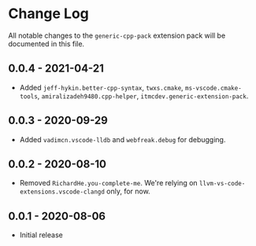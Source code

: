 # Change Log

All notable changes to the `generic-cpp-pack` extension pack will be documented in this file.

## 0.0.4 - 2021-04-21

- Added `jeff-hykin.better-cpp-syntax`, `twxs.cmake`, `ms-vscode.cmake-tools`, `amiralizadeh9480.cpp-helper`, `itmcdev.generic-extension-pack`.

## 0.0.3 - 2020-09-29

- Added `vadimcn.vscode-lldb` and `webfreak.debug` for debugging.

## 0.0.2 - 2020-08-10

- Removed `RichardHe.you-complete-me`. We're relying on `llvm-vs-code-extensions.vscode-clangd` only, for now.

## 0.0.1 - 2020-08-06

- Initial release
